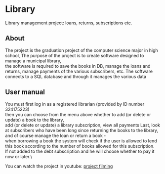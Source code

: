 # Library
Library management project: loans, returns, subscriptions etc.

## About
The project is the graduation project of the computer science major in high school,
The purpose of the project is to create software designed to manage a municipal library,\
the software is required to save the books in DB, manage the loans and returns, manage payments of the various subscribers, etc.
The software connects to a SQL database and through it manages the various data

## User manual
You must first log in as a registered librarian (provided by ID number 324175223)\
then you can choose from the menu above whether to add (or delete or update) a book to the library, \
add (or delete or update) a library subscription, view all payments Last, look at subscribers who have been long since returning the books to the library, \
and of course manage the loan or return a book - \
when borrowing a book the system will check if the user is allowed to lend this book according to the number of books allowed for this subscription. \
If not added to the debt subscription and he will choose whether to pay it now or later.\

You can watch the project in youtube: [project filming](https://youtu.be/OEG4yqXgq4w)

